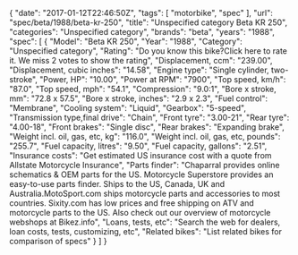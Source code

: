 {
    "date": "2017-01-12T22:46:50Z",
    "tags": [
        "motorbike",
        "spec"
    ],
    "url": "spec\/beta\/1988\/beta-kr-250",
    "title": "Unspecified category Beta KR 250",
    "categories": "Unspecified category",
    "brands": "beta",
    "years": "1988",
    "spec": [
        {
            "Model": "Beta KR 250",
            "Year": "1988",
            "Category": "Unspecified category",
            "Rating": "Do you know this bike?Click here to rate it. We miss 2 votes to show the rating",
            "Displacement, ccm": "239.00",
            "Displacement, cubic inches": "14.58",
            "Engine type": "Single cylinder, two-stroke",
            "Power, HP": "10.00",
            "Power at RPM": "7900",
            "Top speed, km\/h": "87.0",
            "Top speed, mph": "54.1",
            "Compression": "9.0:1",
            "Bore x stroke, mm": "72.8 x 57.5",
            "Bore x stroke, inches": "2.9 x 2.3",
            "Fuel control": "Membrane",
            "Cooling system": "Liquid",
            "Gearbox": "5-speed",
            "Transmission type,final drive": "Chain",
            "Front tyre": "3.00-21",
            "Rear tyre": "4.00-18",
            "Front brakes": "Single disc",
            "Rear brakes": "Expanding brake",
            "Weight incl. oil, gas, etc, kg": "116.0",
            "Weight incl. oil, gas, etc, pounds": "255.7",
            "Fuel capacity, litres": "9.50",
            "Fuel capacity, gallons": "2.51",
            "Insurance costs": "Get estimated US insurance cost with a quote from Allstate Motorcycle Insurance",
            "Parts finder": "Chaparral provides online schematics & OEM parts for the US.   Motorcycle Superstore provides an easy-to-use parts finder. Ships to the US, Canada, UK and Australia.MotoSport.com ships motorcycle parts and accessories to most countries.    Sixity.com has low prices and free shipping on ATV and motorcycle parts to the US. Also check out our overview of motorcycle webshops at Bikez.info",
            "Loans, tests, etc": "Search the web for dealers, loan costs, tests, customizing, etc",
            "Related bikes": "List related bikes for comparison of specs"
        }
    ]
}